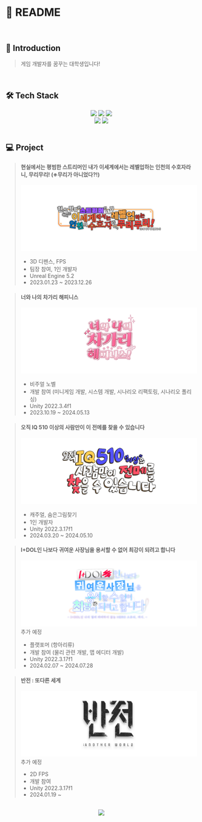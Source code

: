# 📝 README

<br/>

## 🪪 Introduction
> 게임 개발자를 꿈꾸는 대학생입니다!

<br/>

## 🛠️ Tech Stack
<div align = center>
  <img src="https://img.shields.io/badge/C-A8B9CC?style=for-the-badge&logo=c&logoColor=white">
  <img src="https://img.shields.io/badge/C%23-512BD4?style=for-the-badge&logo=c%23&logoColor=white">
  <img src="https://img.shields.io/badge/C%2B%2B-00599C?style=for-the-badge&logo=cplusplus&logoColor=white">
  <br>
  <img src="https://img.shields.io/badge/Unity-FFFFFF?style=for-the-badge&logo=Unity&logoColor=black">
  <img src="https://img.shields.io/badge/Unreal%20Engine-0E1128?style=for-the-badge&logo=unrealengine&logoColor=white">
</div>

<br/>

## 💻 Project
> #### 현실에서는 평범한 스트리머인 내가 이세계에서는 레벨업하는 인천의 수호자라니, 무리무리! (※무리가 아니었다?!)
> [![muri](murimuri_logo.png)](https://www.youtube.com/watch?v=IGuyDqfc1vo)
> - 3D 디펜스, FPS
> - 팀장 참여, 1인 개발자
> - Unreal Engine 5.2
> - 2023.01.23 ~ 2023.12.26

> #### 너와 나의 차가리 해피니스
> [![youmechagari](youmechagari_logo.png)](https://www.youtube.com/watch?v=PZXerf-v5AU)
> - 비주얼 노벨
> - 개발 참여 (미니게임 개발, 시스템 개발, 시나리오 리팩토링, 시나리오 폴리싱)
> -  Unity 2022.3.4f1
> - 2023.10.19 ~ 2024.05.13

> #### 오직 IQ 510 이상의 사람만이 이 전메를 찾을 수 있습니다
> [![onlyiq510](onlyiq510_logo.png)](https://www.youtube.com/watch?v=5X6NntRCq8E&t=11976s)
> - 캐주얼, 숨은그림찾기
> - 1인 개발자
> - Unity 2022.3.17f1
> - 2024.03.20 ~ 2024.05.10

> #### I+DOL인 나보다 귀여운 사장님을 용서할 수 없어 최강이 되려고 합니다
> ![ikawa](ikawa_logo.png)
> 추가 예정
> - 플랫포머 (항아리류)
> - 개발 참여 (물리 관련 개발, 맵 에디터 개발)
> - Unity 2022.3.17f1
> - 2024.02.07 ~ 2024.07.28

> #### 반전 : 또다른 세계
> ![reverse](reverse_logo.png)
> 추가 예정
> - 2D FPS
> - 개발 참여
> - Unity 2022.3.17f1
> - 2024.01.19 ~ 

<br/>

<div align = center>
  <a href="https://solved.ac/kimbap0213/">
    <img src="http://mazassumnida.wtf/api/v2/generate_badge?boj=kimbap0213"/>
  </a>
</div>
